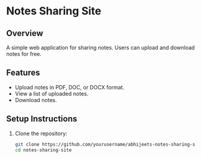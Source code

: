 # Notes Sharing Site

## Overview
A simple web application for sharing notes. Users can upload and download notes for free.

## Features
- Upload notes in PDF, DOC, or DOCX format.
- View a list of uploaded notes.
- Download notes.

## Setup Instructions
1. Clone the repository:
   ```bash
   git clone https://github.com/yourusername/abhijeets-notes-sharing-site.git
   cd notes-sharing-site
